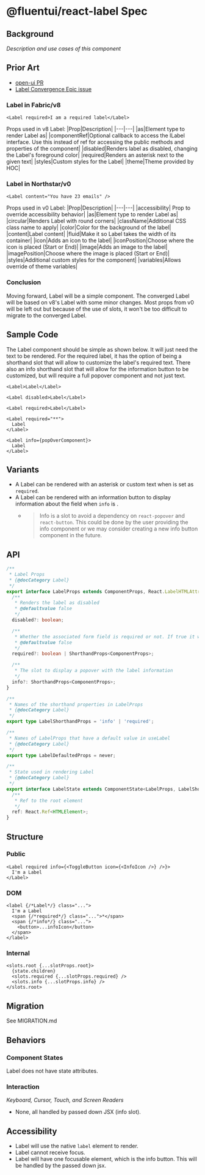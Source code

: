 # @fluentui/react-label Spec

## Background

_Description and use cases of this component_

## Prior Art

- [open-ui PR](https://github.com/openui/open-ui/pull/348)
- [Label Convergence Epic issue](https://github.com/microsoft/fluentui/issues/18247)

### Label in Fabric/v8

```tsx
<Label required>I am a required label</Label>
```

Props used in v8 Label:
|Prop|Description|
|---|---|
|as|Element type to render Label as|
|componentRef|Optional callback to access the ILabel interface. Use this instead of ref for accessing the public methods and properties of the component|
|disabled|Renders label as disabled, changing the Label's foreground color|
|required|Renders an asterisk next to the given text|
|styles|Custom styles for the Label|
|theme|Theme provided by HOC|

### Label in Northstar/v0

```tsx
<Label content="You have 23 emails" />
```

Props used in v0 Label:
|Prop|Description|
|---|---|
|accessibility| Prop to override accessibility behavior|
|as|Element type to render Label as|
|circular|Renders Label with round corners|
|className|Additional CSS class name to apply|
|color|Color for the background of the label|
|content|Label content|
|fluid|Make it so Label takes the width of its container|
|icon|Adds an icon to the label|
|iconPosition|Choose where the icon is placed (Start or End)|
|image|Adds an image to the label|
|imagePosition|Choose where the image is placed (Start or End)|
|styles|Additional custom styles for the component|
|variables|Allows override of theme variables|

### Conclusion

Moving forward, Label will be a simple component. The converged Label will be based on v8's Label with some minor changes. Most props from v0 will be left out but because of the use of slots, it won't be too difficult to migrate to the converged Label.

## Sample Code

The Label component should be simple as shown below. It will just need the text to be rendered. For the required label, it has the option of being a shorthand slot that will allow to customize the label's required text. There also an info shorthand slot that will allow for the information button to be customized, but will require a full popover component and not just text.

```tsx
<Label>Label</Label>

<Label disabled>Label</Label>

<Label required>Label</Label>

<Label required="**">
  Label
</Label>

<Label info={popOverComponent}>
  Label
</Label>
```

## Variants

- A Label can be rendered with an asterisk or custom text when is set as `required`.
- A Label can be rendered with an information button to display information about the field when `info` is .
  - > Info is a slot to avoid a dependency on `react-popover` and `react-button`. This could be done by the user providing the info component or we may consider creating a new info button component in the future.

## API

```ts
/**
 * Label Props
 * {@docCategory Label}
 */
export interface LabelProps extends ComponentProps, React.LabelHTMLAttributes<HTMLElement> {
  /**
   * Renders the label as disabled
   * @defaultvalue false
   */
  disabled?: boolean;

  /**
   * Whether the associated form field is required or not. If true it will be an asterisk, otherwise it will be what is provided.
   * @defaultvalue false
   */
  required?: boolean | ShorthandProps<ComponentProps>;

  /**
   * The slot to display a popover with the label information
   */
  info?: ShorthandProps<ComponentProps>;
}

/**
 * Names of the shorthand properties in LabelProps
 * {@docCategory Label}
 */
export type LabelShorthandProps = 'info' | 'required';

/**
 * Names of LabelProps that have a default value in useLabel
 * {@docCategory Label}
 */
export type LabelDefaultedProps = never;

/**
 * State used in rendering Label
 * {@docCategory Label}
 */
export interface LabelState extends ComponentState<LabelProps, LabelShorthandProps, LabelDefaultedProps> {
  /**
   * Ref to the root element
   */
  ref: React.Ref<HTMLElement>;
}
```

## Structure

### Public

```tsx
<Label required info={<ToggleButton icon={<InfoIcon />} />}>
  I'm a Label
</Label>
```

### DOM

```tsx
<label {/*Label*/} class="...">
  I'm a Label
  <span {/*required*/} class="...">*</span>
  <span {/*info*/} class="...">
    <button>...infoIcon</button>
  </span>
</label>
```

### Internal

```tsx
<slots.root {...slotProps.root}>
  {state.children}
  <slots.required {...slotProps.required} />
  <slots.info {...slotProps.info} />
</slots.root>
```

## Migration

See MIGRATION.md

## Behaviors

### Component States

Label does not have state attributes.

### Interaction

_Keyboard, Cursor, Touch, and Screen Readers_

- None, all handled by passed down JSX (info slot).

## Accessibility

- Label will use the native `label` element to render.
- Label cannot receive focus.
- Label will have one focusable element, which is the info button. This will be handled by the passed down jsx.
